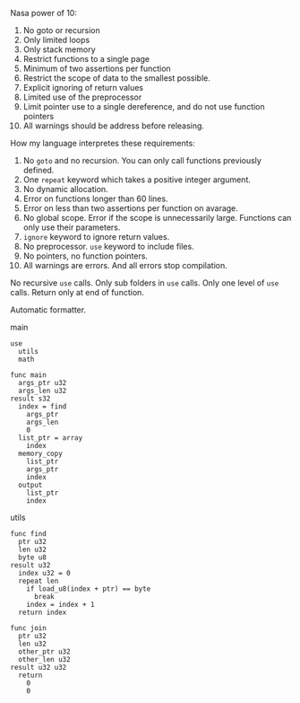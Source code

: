 Nasa power of 10:
1. No goto or recursion
2. Only limited loops
3. Only stack memory
4. Restrict functions to a single page
5. Minimum of two assertions per function
6. Restrict the scope of data to the smallest possible.
7. Explicit ignoring of return values
8. Limited use of the preprocessor
9. Limit pointer use to a single dereference, and do not use function pointers
10. All warnings should be address before releasing.

How my language interpretes these requirements:
1. No `goto` and no recursion. You can only call functions previously defined.
2. One `repeat` keyword which takes a positive integer argument.
3. No dynamic allocation.
4. Error on functions longer than 60 lines.
5. Error on less than two assertions per function on avarage.
6. No global scope. Error if the scope is unnecessarily large. Functions can only use their parameters.
7. `ignore` keyword to ignore return values.
8. No preprocessor. `use` keyword to include files.
9. No pointers, no function pointers.
10. All warnings are errors. And all errors stop compilation.

No recursive `use` calls.
Only sub folders in `use` calls.
Only one level of `use` calls.
Return only at end of function.

Automatic formatter.

main
```
use
  utils
  math

func main
  args_ptr u32
  args_len u32
result s32
  index = find
    args_ptr
    args_len
    0
  list_ptr = array
    index
  memory_copy
    list_ptr
    args_ptr
    index
  output
    list_ptr
    index
```
utils
```
func find
  ptr u32
  len u32
  byte u8
result u32
  index u32 = 0
  repeat len
    if load_u8(index + ptr) == byte
      break
    index = index + 1
  return index

func join
  ptr u32
  len u32
  other_ptr u32
  other_len u32
result u32 u32
  return
    0
    0
```
